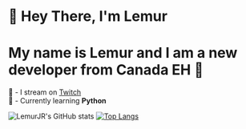 # 👋 Hey There, I'm Lemur

# My name is Lemur and I am a new developer from Canada EH 🍁

🎤 - I stream on [Twitch](https://www.twitch.tv/a_lemurr)  
🐍 - Currently learning **Python**





![LemurJR's GitHub stats](https://github-readme-stats.vercel.app/api?username=LemurJR&show_icons=true&theme=radical)
[![Top Langs](https://github-readme-stats.vercel.app/api/top-langs/?username=LemurJR&layout=compact)](https://github.com/anuraghazra/github-readme-stats)

